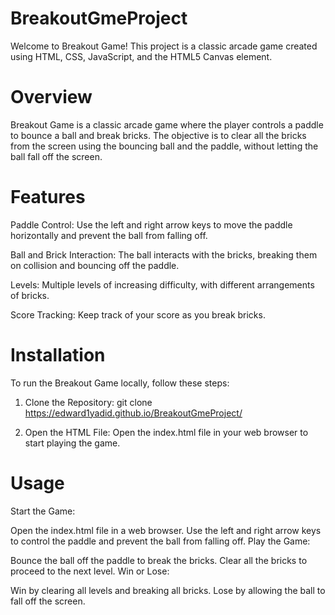 # BreakoutGmeProject

Welcome to Breakout Game! This project is a classic arcade game created using HTML, CSS, JavaScript, and the HTML5 Canvas element.

# Overview
Breakout Game is a classic arcade game where the player controls a paddle to bounce a ball and break bricks. The objective is to clear all the bricks from the screen using the bouncing ball and the paddle, without letting the ball fall off the screen.

# Features
Paddle Control:
Use the left and right arrow keys to move the paddle horizontally and prevent the ball from falling off.

Ball and Brick Interaction:
The ball interacts with the bricks, breaking them on collision and bouncing off the paddle.

Levels:
Multiple levels of increasing difficulty, with different arrangements of bricks.

Score Tracking:
Keep track of your score as you break bricks.

# Installation
To run the Breakout Game locally, follow these steps:

1. Clone the Repository:
   git clone https://edward1yadid.github.io/BreakoutGmeProject/

2. Open the HTML File:
   Open the index.html file in your web browser to start playing the game.

# Usage
Start the Game:

Open the index.html file in a web browser.
Use the left and right arrow keys to control the paddle and prevent the ball from falling off.
Play the Game:

Bounce the ball off the paddle to break the bricks.
Clear all the bricks to proceed to the next level.
Win or Lose:

Win by clearing all levels and breaking all bricks.
Lose by allowing the ball to fall off the screen.

